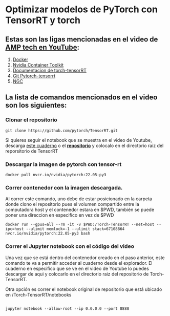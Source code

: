 # Optimizar modelos de PyTorch con TensorRT y torch
## Estas son las ligas mencionadas en el video de [AMP tech en YouTube]():

1) [Docker](https://www.docker.com/)
2) [Nvidia Container Toolkit](https://docs.nvidia.com/datacenter/cloud-native/container-toolkit/install-guide.html#installation-guide)
3) [Documentacion de torch-tensorRT](https://pytorch.org/TensorRT/)
4) [Git Pytorch-tensorrt](https://github.com/pytorch/TensorRT)
5) [NGC](https://catalog.ngc.nvidia.com/)


## La lista de comandos mencionados en el video son los siguientes:
### Clonar el repositorio
```
git clone https://github.com/pytorch/TensorRT.git
```
Si quieres seguir el notebook que se muestra en el video de Youtube, descarga [este cuaderno]() o el **[repositorio]()** y colocalo en el directorio raiz del reporsitorio de TensorRT 

### Descargar la imagen de pytorch con tensor-rt
```
docker pull nvcr.io/nvidia/pytorch:22.05-py3
```

### Correr contenedor con la imagen descargada. 
Al correr este comando, uno debe de estar posicionado en la carpeta donde clono el repositorio pues el volumen compartido entre la computadora host y el contenedor estara en $PWD, también se puede poner una direccion en especifico en vez de $PWD

```
docker run --gpus=all --rm -it -v $PWD:/Torch-TensorRT --net=host --ipc=host --ulimit memlock=-1 --ulimit stack=67108864 nvcr.io/nvidia/pytorch:22.05-py3 bash
```

### Correr el Jupyter notebook con el código del video
Una vez que se está dentro del contenedor creado en el paso anterior, este comando te va a permitir acceder al cuaderno desde el explorador. El cuaderno en especifico que se ve en el video de Youtube lo puedes descargar de aqui y colocarlo en el directorio raiz del repositorio de Torch-TensorRT.

Otra opción es correr el notebook original de repositorio que está ubicado en /Torch-TensorRT/notebooks


```

jupyter notebook --allow-root --ip 0.0.0.0 --port 8888

```
